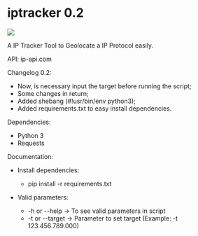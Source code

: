 # iptracker 0.2

<img src="https://i.imgur.com/cLm7yCn.gif">

A IP Tracker Tool to Geolocate a IP Protocol easily.

API: ip-api.com

Changelog 0.2:
- Now, is necessary input the target before running the script;
- Some changes in return;
- Added shebang (#!usr/bin/env python3);
- Added requirements.txt to easy install dependencies.

Dependencies:
- Python 3
- Requests

Documentation:
- Install dependencies: 
  - pip install -r requirements.txt

- Valid parameters:
  - -h or --help -> To see valid parameters in script
  - -t or --target -> Parameter to set target (Example: -t 123.456.789.000)

